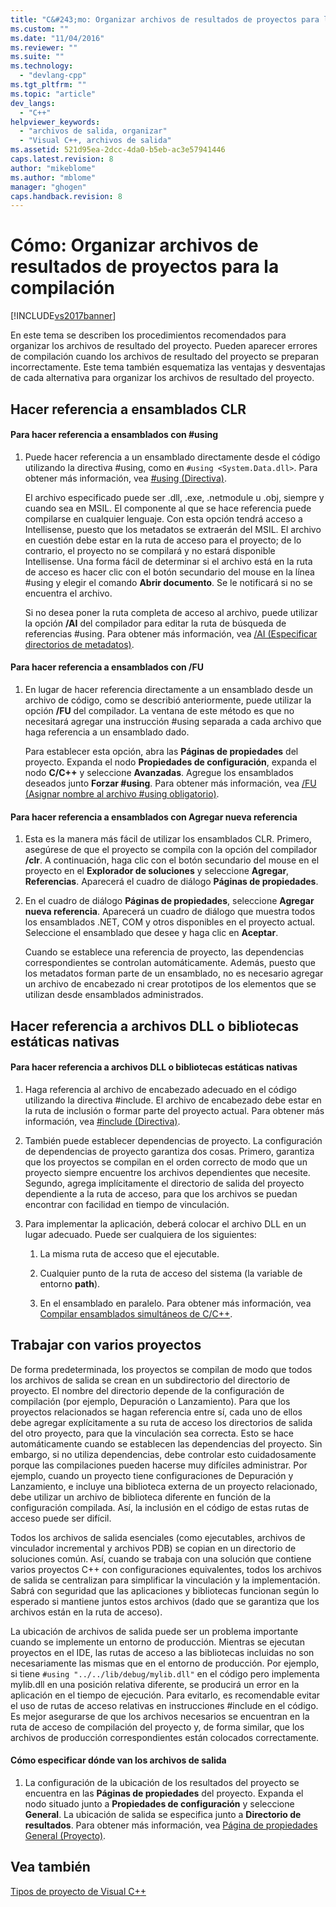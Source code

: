 ```yaml
---
title: "C&#243;mo: Organizar archivos de resultados de proyectos para la compilaci&#243;n | Microsoft Docs"
ms.custom: ""
ms.date: "11/04/2016"
ms.reviewer: ""
ms.suite: ""
ms.technology: 
  - "devlang-cpp"
ms.tgt_pltfrm: ""
ms.topic: "article"
dev_langs: 
  - "C++"
helpviewer_keywords: 
  - "archivos de salida, organizar"
  - "Visual C++, archivos de salida"
ms.assetid: 521d95ea-2dcc-4da0-b5eb-ac3e57941446
caps.latest.revision: 8
author: "mikeblome"
ms.author: "mblome"
manager: "ghogen"
caps.handback.revision: 8
---
```

# C&#243;mo: Organizar archivos de resultados de proyectos para la compilaci&#243;n
[!INCLUDE[vs2017banner](../assembler/inline/includes/vs2017banner.md)]

En este tema se describen los procedimientos recomendados para organizar los archivos de resultado del proyecto.  Pueden aparecer errores de compilación cuando los archivos de resultado del proyecto se preparan incorrectamente.  Este tema también esquematiza las ventajas y desventajas de cada alternativa para organizar los archivos de resultado del proyecto.  
  
## Hacer referencia a ensamblados CLR  
  
#### Para hacer referencia a ensamblados con \#using  
  
1.  Puede hacer referencia a un ensamblado directamente desde el código utilizando la directiva \#using, como en `#using <System.Data.dll>`.  Para obtener más información, vea [\#using \(Directiva\)](../preprocessor/hash-using-directive-cpp.md).  
  
     El archivo especificado puede ser .dll, .exe, .netmodule u .obj, siempre y cuando sea en MSIL.  El componente al que se hace referencia puede compilarse en cualquier lenguaje.  Con esta opción tendrá acceso a Intellisense, puesto que los metadatos se extraerán del MSIL.  El archivo en cuestión debe estar en la ruta de acceso para el proyecto; de lo contrario, el proyecto no se compilará y no estará disponible Intellisense.  Una forma fácil de determinar si el archivo está en la ruta de acceso es hacer clic con el botón secundario del mouse en la línea \#using y elegir el comando **Abrir documento**.  Se le notificará si no se encuentra el archivo.  
  
     Si no desea poner la ruta completa de acceso al archivo, puede utilizar la opción **\/AI** del compilador para editar la ruta de búsqueda de referencias \#using.  Para obtener más información, vea [\/AI \(Especificar directorios de metadatos\)](../build/reference/ai-specify-metadata-directories.md).  
  
#### Para hacer referencia a ensamblados con \/FU  
  
1.  En lugar de hacer referencia directamente a un ensamblado desde un archivo de código, como se describió anteriormente, puede utilizar la opción **\/FU** del compilador.  La ventana de este método es que no necesitará agregar una instrucción \#using separada a cada archivo que haga referencia a un ensamblado dado.  
  
     Para establecer esta opción, abra las **Páginas de propiedades** del proyecto.  Expanda el nodo **Propiedades de configuración**, expanda el nodo **C\/C\+\+** y seleccione **Avanzadas**.  Agregue los ensamblados deseados junto **Forzar \#using**.  Para obtener más información, vea [\/FU \(Asignar nombre al archivo \#using obligatorio\)](../build/reference/fu-name-forced-hash-using-file.md).  
  
#### Para hacer referencia a ensamblados con Agregar nueva referencia  
  
1.  Esta es la manera más fácil de utilizar los ensamblados CLR.  Primero, asegúrese de que el proyecto se compila con la opción del compilador **\/clr**.  A continuación, haga clic con el botón secundario del mouse en el proyecto en el **Explorador de soluciones** y seleccione **Agregar**, **Referencias**.  Aparecerá el cuadro de diálogo **Páginas de propiedades**.  
  
2.  En el cuadro de diálogo **Páginas de propiedades**, seleccione **Agregar nueva referencia**.  Aparecerá un cuadro de diálogo que muestra todos los ensamblados .NET, COM y otros disponibles en el proyecto actual.  Seleccione el ensamblado que desee y haga clic en **Aceptar**.  
  
     Cuando se establece una referencia de proyecto, las dependencias correspondientes se controlan automáticamente.  Además, puesto que los metadatos forman parte de un ensamblado, no es necesario agregar un archivo de encabezado ni crear prototipos de los elementos que se utilizan desde ensamblados administrados.  
  
## Hacer referencia a archivos DLL o bibliotecas estáticas nativas  
  
#### Para hacer referencia a archivos DLL o bibliotecas estáticas nativas  
  
1.  Haga referencia al archivo de encabezado adecuado en el código utilizando la directiva \#include.  El archivo de encabezado debe estar en la ruta de inclusión o formar parte del proyecto actual.  Para obtener más información, vea [\#include \(Directiva\)](../preprocessor/hash-include-directive-c-cpp.md).  
  
2.  También puede establecer dependencias de proyecto.  La configuración de dependencias de proyecto garantiza dos cosas.  Primero, garantiza que los proyectos se compilan en el orden correcto de modo que un proyecto siempre encuentre los archivos dependientes que necesite.  Segundo, agrega implícitamente el directorio de salida del proyecto dependiente a la ruta de acceso, para que los archivos se puedan encontrar con facilidad en tiempo de vinculación.  
  
3.  Para implementar la aplicación, deberá colocar el archivo DLL en un lugar adecuado.  Puede ser cualquiera de los siguientes:  
  
    1.  La misma ruta de acceso que el ejecutable.  
  
    2.  Cualquier punto de la ruta de acceso del sistema \(la variable de entorno **path**\).  
  
    3.  En el ensamblado en paralelo.  Para obtener más información, vea [Compilar ensamblados simultáneos de C\/C\+\+](../build/building-c-cpp-side-by-side-assemblies.md).  
  
## Trabajar con varios proyectos  
 De forma predeterminada, los proyectos se compilan de modo que todos los archivos de salida se crean en un subdirectorio del directorio de proyecto.  El nombre del directorio depende de la configuración de compilación \(por ejemplo,  Depuración o Lanzamiento\).  Para que los proyectos relacionados se hagan referencia entre sí, cada uno de ellos debe agregar explícitamente a su ruta de acceso los directorios de salida del otro proyecto, para que la vinculación sea correcta.  Esto se hace automáticamente cuando se establecen las dependencias del proyecto.  Sin embargo, si no utiliza dependencias, debe controlar esto cuidadosamente porque las compilaciones pueden hacerse muy difíciles administrar.  Por ejemplo, cuando un proyecto tiene configuraciones de Depuración y Lanzamiento, e incluye una biblioteca externa de un proyecto relacionado, debe utilizar un archivo de biblioteca diferente en función de la configuración compilada.  Así, la inclusión en el código de estas rutas de acceso puede ser difícil.  
  
 Todos los archivos de salida esenciales \(como ejecutables, archivos de vinculador incremental y archivos PDB\) se copian en un directorio de soluciones común.  Así, cuando se trabaja con una solución que contiene varios proyectos C\+\+ con configuraciones equivalentes, todos los archivos de salida se centralizan para simplificar la vinculación y la implementación.  Sabrá con seguridad que las aplicaciones y bibliotecas funcionan según lo esperado si mantiene juntos estos archivos \(dado que se garantiza que los archivos están en la ruta de acceso\).  
  
 La ubicación de archivos de salida puede ser un problema importante cuando se implemente un entorno de producción.  Mientras se ejecutan proyectos en el IDE, las rutas de acceso a las bibliotecas incluidas no son necesariamente las mismas que en el entorno de producción.  Por ejemplo, si tiene `#using "../../lib/debug/mylib.dll"` en el código pero implementa mylib.dll en una posición relativa diferente, se producirá un error en la aplicación en el tiempo de ejecución.  Para evitarlo, es recomendable evitar el uso de rutas de acceso relativas en instrucciones \#include en el código.  Es mejor asegurarse de que los archivos necesarios se encuentran en la ruta de acceso de compilación del proyecto y, de forma similar, que los archivos de producción correspondientes están colocados correctamente.  
  
#### Cómo especificar dónde van los archivos de salida  
  
1.  La configuración de la ubicación de los resultados del proyecto se encuentra en las **Páginas de propiedades** del proyecto.  Expanda el nodo situado junto a **Propiedades de configuración** y seleccione **General**.  La ubicación de salida se especifica junto a **Directorio de resultados**.  Para obtener más información, vea [Página de propiedades General \(Proyecto\)](../ide/general-property-page-project.md).  
  
## Vea también  
 [Tipos de proyecto de Visual C\+\+](../ide/visual-cpp-project-types.md)